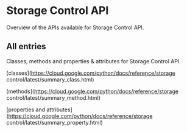 [
This is a templated file. Adding content to this file may result in it being
reverted. Instead, if you want to place additional content, create an
"overview_content.md" file in `docs/` directory. The Sphinx tool will
pick up on the content and merge the content.
]: #

# Storage Control API

Overview of the APIs available for Storage Control API.

## All entries

Classes, methods and properties & attributes for
Storage Control API.

[classes](https://cloud.google.com/python/docs/reference/storage control/latest/summary_class.html)

[methods](https://cloud.google.com/python/docs/reference/storage control/latest/summary_method.html)

[properties and
attributes](https://cloud.google.com/python/docs/reference/storage control/latest/summary_property.html)
